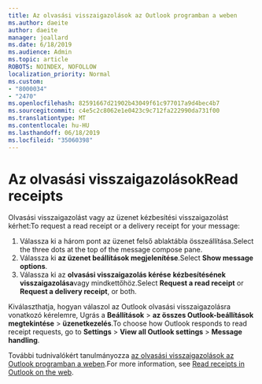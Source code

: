 ```yaml
---
title: Az olvasási visszaigazolások az Outlook programban a weben
ms.author: daeite
author: daeite
manager: joallard
ms.date: 6/18/2019
ms.audience: Admin
ms.topic: article
ROBOTS: NOINDEX, NOFOLLOW
localization_priority: Normal
ms.custom:
- "8000034"
- "2470"
ms.openlocfilehash: 82591667d21902b43049f61c977017a9d4bec4b7
ms.sourcegitcommit: c4e5c2c8062e1e0423c9c712fa222990da731f00
ms.translationtype: MT
ms.contentlocale: hu-HU
ms.lasthandoff: 06/18/2019
ms.locfileid: "35060398"
---
```

# <a name="read-receipts"></a><span data-ttu-id="b8470-102">Az olvasási visszaigazolások</span><span class="sxs-lookup"><span data-stu-id="b8470-102">Read receipts</span></span>

<span data-ttu-id="b8470-103">Olvasási visszaigazolást vagy az üzenet kézbesítési visszaigazolást kérhet:</span><span class="sxs-lookup"><span data-stu-id="b8470-103">To request a read receipt or a delivery receipt for your message:</span></span>

1. <span data-ttu-id="b8470-104">Válassza ki a három pont az üzenet felső ablaktábla összeállítása.</span><span class="sxs-lookup"><span data-stu-id="b8470-104">Select the three dots at the top of the message compose pane.</span></span>
1. <span data-ttu-id="b8470-105">Válassza ki **az üzenet beállítások megjelenítése**.</span><span class="sxs-lookup"><span data-stu-id="b8470-105">Select **Show message options**.</span></span>
1. <span data-ttu-id="b8470-106">Válassza ki az **olvasási visszaigazolás kérése** **kézbesítésének visszaigazolása**vagy mindkettőhöz.</span><span class="sxs-lookup"><span data-stu-id="b8470-106">Select **Request a read receipt** or **Request a delivery receipt**, or both.</span></span>

<span data-ttu-id="b8470-107">Kiválaszthatja, hogyan válaszol az Outlook olvasási visszaigazolásra vonatkozó kérelemre, Ugrás a **Beállítások** > **az összes Outlook-beállítások megtekintése** > **üzenetkezelés**.</span><span class="sxs-lookup"><span data-stu-id="b8470-107">To choose how Outlook responds to read receipt requests, go to **Settings** > **View all Outlook settings** > **Message handling**.</span></span>

<span data-ttu-id="b8470-108">További tudnivalókért tanulmányozza [az olvasási visszaigazolások az Outlook programban a weben](https://support.office.com/article/e09af74d-3519-45fc-a680-37a538a92157).</span><span class="sxs-lookup"><span data-stu-id="b8470-108">For more information, see [Read receipts in Outlook on the web](https://support.office.com/article/e09af74d-3519-45fc-a680-37a538a92157).</span></span>